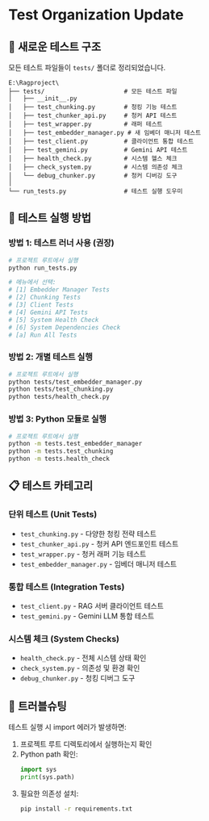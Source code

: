 # Test Organization Update

## 📁 새로운 테스트 구조

모든 테스트 파일들이 `tests/` 폴더로 정리되었습니다.

```
E:\Ragproject\
├── tests/                      # 모든 테스트 파일
│   ├── __init__.py
│   ├── test_chunking.py        # 청킹 기능 테스트
│   ├── test_chunker_api.py     # 청커 API 테스트
│   ├── test_wrapper.py         # 래퍼 테스트
│   ├── test_embedder_manager.py # 새 임베더 매니저 테스트
│   ├── test_client.py          # 클라이언트 통합 테스트
│   ├── test_gemini.py          # Gemini API 테스트
│   ├── health_check.py         # 시스템 헬스 체크
│   ├── check_system.py         # 시스템 의존성 체크
│   └── debug_chunker.py        # 청커 디버깅 도구
│
└── run_tests.py                # 테스트 실행 도우미
```

## 🚀 테스트 실행 방법

### 방법 1: 테스트 러너 사용 (권장)
```bash
# 프로젝트 루트에서 실행
python run_tests.py

# 메뉴에서 선택:
# [1] Embedder Manager Tests
# [2] Chunking Tests
# [3] Client Tests
# [4] Gemini API Tests
# [5] System Health Check
# [6] System Dependencies Check
# [a] Run All Tests
```

### 방법 2: 개별 테스트 실행
```bash
# 프로젝트 루트에서 실행
python tests/test_embedder_manager.py
python tests/test_chunking.py
python tests/health_check.py
```

### 방법 3: Python 모듈로 실행
```bash
# 프로젝트 루트에서 실행
python -m tests.test_embedder_manager
python -m tests.test_chunking
python -m tests.health_check
```

## 📋 테스트 카테고리

### 단위 테스트 (Unit Tests)
- `test_chunking.py` - 다양한 청킹 전략 테스트
- `test_chunker_api.py` - 청커 API 엔드포인트 테스트
- `test_wrapper.py` - 청커 래퍼 기능 테스트
- `test_embedder_manager.py` - 임베더 매니저 테스트

### 통합 테스트 (Integration Tests)
- `test_client.py` - RAG 서버 클라이언트 테스트
- `test_gemini.py` - Gemini LLM 통합 테스트

### 시스템 체크 (System Checks)
- `health_check.py` - 전체 시스템 상태 확인
- `check_system.py` - 의존성 및 환경 확인
- `debug_chunker.py` - 청킹 디버그 도구

## 🔧 트러블슈팅

테스트 실행 시 import 에러가 발생하면:

1. 프로젝트 루트 디렉토리에서 실행하는지 확인
2. Python path 확인:
   ```python
   import sys
   print(sys.path)
   ```
3. 필요한 의존성 설치:
   ```bash
   pip install -r requirements.txt
   ```

